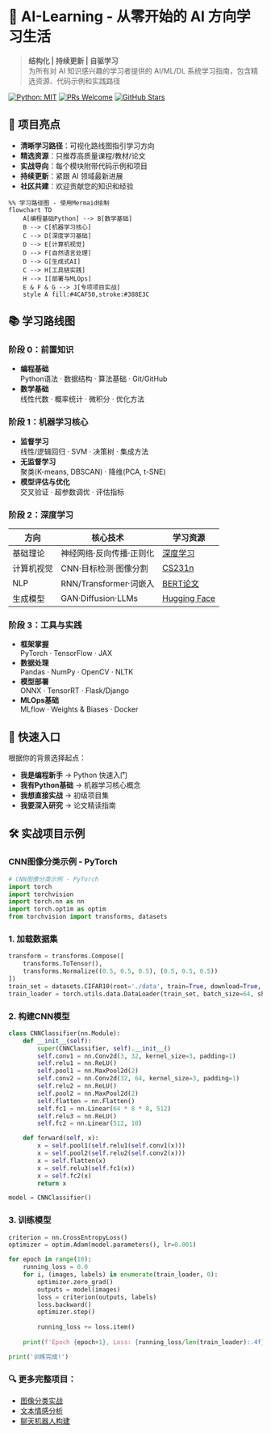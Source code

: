 # 🚀 AI-Learning - 从零开始的 AI 方向学习生活

> **结构化 | 持续更新 | 自驱学习**  
> 为所有对 AI 知识感兴趣的学习者提供的 AI/ML/DL 系统学习指南，包含精选资源、代码示例和实践路径

[![Python: MIT](https://img.shields.io/badge/License-MIT-yellow.svg)](Python)
[![PRs Welcome](https://img.shields.io/badge/PRs-welcome-brightgreen.svg)](CONTRIBUTING.md)
[![GitHub Stars](https://img.shields.io/github/stars/Natsume1710/AI-Learning?style=social)](https://github.com/Natsume1710/AI-Learning)

## 🌟 项目亮点

- **清晰学习路径**：可视化路线图指引学习方向
- **精选资源**：只推荐高质量课程/教材/论文
- **实战导向**：每个模块附带代码示例和项目
- **持续更新**：紧跟 AI 领域最新进展
- **社区共建**：欢迎贡献您的知识和经验

```mermaid
%% 学习路径图 - 使用Mermaid绘制
flowchart TD
    A[编程基础Python] --> B[数学基础]
    B --> C[机器学习核心]
    C --> D[深度学习基础]
    D --> E[计算机视觉]
    D --> F[自然语言处理]
    D --> G[生成式AI]
    C --> H[工具链实践]
    H --> I[部署与MLOps]
    E & F & G --> J[专项项目实战]
    style A fill:#4CAF50,stroke:#388E3C
```

## 📚 学习路线图

### 阶段 0：前置知识
- **编程基础**  
  Python语法 · 数据结构 · 算法基础 · Git/GitHub
- **数学基础**  
  线性代数 · 概率统计 · 微积分 · 优化方法

### 阶段 1：机器学习核心
- **监督学习**  
  线性/逻辑回归 · SVM · 决策树 · 集成方法
- **无监督学习**  
  聚类(K-means, DBSCAN) · 降维(PCA, t-SNE)
- **模型评估与优化**  
  交叉验证 · 超参数调优 · 评估指标

### 阶段 2：深度学习

| 方向         | 核心技术                        | 学习资源                             |
|--------------|---------------------------------|--------------------------------------|
| 基础理论     | 神经网络·反向传播·正则化        | [深度学习](https://www.deeplearningbook.org/) |
| 计算机视觉   | CNN·目标检测·图像分割           | [CS231n](http://cs231n.stanford.edu/)         |
| NLP          | RNN/Transformer·词嵌入          | [BERT论文](https://arxiv.org/abs/1810.04805)  |
| 生成模型     | GAN·Diffusion·LLMs              | [Hugging Face](https://huggingface.co/)       |

### 阶段 3：工具与实践
- **框架掌握**  
  PyTorch · TensorFlow · JAX
- **数据处理**  
  Pandas · NumPy · OpenCV · NLTK
- **模型部署**  
  ONNX · TensorRT · Flask/Django
- **MLOps基础**  
  MLflow · Weights & Biases · Docker


## 🚪 快速入口
根据你的背景选择起点：
- **我是编程新手** → Python 快速入门
- **我有Python基础** → 机器学习核心概念
- **我想直接实战** → 初级项目集
- **我要深入研究** → 论文精读指南

## 🛠️ 实战项目示例
### CNN图像分类示例 - PyTorch

```python
# CNN图像分类示例 - PyTorch
import torch
import torchvision
import torch.nn as nn
import torch.optim as optim
from torchvision import transforms, datasets
```

### 1. 加载数据集
```python
transform = transforms.Compose([
    transforms.ToTensor(),
    transforms.Normalize((0.5, 0.5, 0.5), (0.5, 0.5, 0.5))
])
train_set = datasets.CIFAR10(root='./data', train=True, download=True, transform=transform)
train_loader = torch.utils.data.DataLoader(train_set, batch_size=64, shuffle=True)
```

### 2. 构建CNN模型
```python
class CNNClassifier(nn.Module):
    def __init__(self):
        super(CNNClassifier, self).__init__()
        self.conv1 = nn.Conv2d(3, 32, kernel_size=3, padding=1)
        self.relu1 = nn.ReLU()
        self.pool1 = nn.MaxPool2d(2)
        self.conv2 = nn.Conv2d(32, 64, kernel_size=3, padding=1)
        self.relu2 = nn.ReLU()
        self.pool2 = nn.MaxPool2d(2)
        self.flatten = nn.Flatten()
        self.fc1 = nn.Linear(64 * 8 * 8, 512)
        self.relu3 = nn.ReLU()
        self.fc2 = nn.Linear(512, 10)

    def forward(self, x):
        x = self.pool1(self.relu1(self.conv1(x)))
        x = self.pool2(self.relu2(self.conv2(x)))
        x = self.flatten(x)
        x = self.relu3(self.fc1(x))
        x = self.fc2(x)
        return x

model = CNNClassifier()
```

### 3. 训练模型
```python
criterion = nn.CrossEntropyLoss()
optimizer = optim.Adam(model.parameters(), lr=0.001)

for epoch in range(10):
    running_loss = 0.0
    for i, (images, labels) in enumerate(train_loader, 0):
        optimizer.zero_grad()
        outputs = model(images)
        loss = criterion(outputs, labels)
        loss.backward()
        optimizer.step()
        
        running_loss += loss.item()
        
    print(f'Epoch {epoch+1}, Loss: {running_loss/len(train_loader):.4f}')

print('训练完成!')
```

### 🔍 更多完整项目：

- [图像分类实战](https://example.com/projects/image-classification)  
- [文本情感分析](https://example.com/projects/sentiment-analysis)  
- [聊天机器人构建](https://example.com/projects/chatbot-system)

